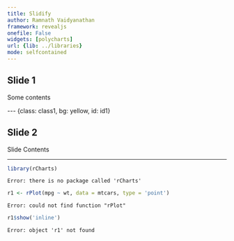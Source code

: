 ```yaml
---
title: Slidify
author: Ramnath Vaidyanathan
framework: revealjs
onefile: False
widgets: [polycharts]
url: {lib: ../libraries}
mode: selfcontained
---
```


## Slide 1

Some contents

--- {class: class1, bg: yellow, id: id1}
    
## Slide 2

Slide Contents

---


```r
library(rCharts)
```

```
Error: there is no package called 'rCharts'
```

```r
r1 <- rPlot(mpg ~ wt, data = mtcars, type = 'point')
```

```
Error: could not find function "rPlot"
```

```r
r1$show('inline')
```

```
Error: object 'r1' not found
```


